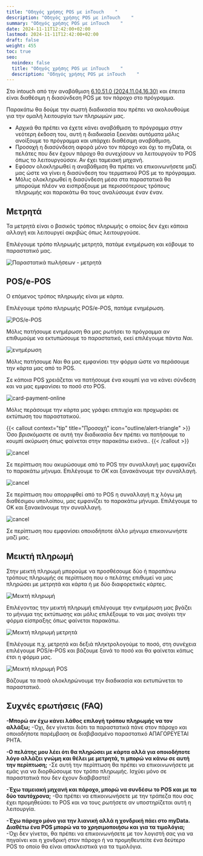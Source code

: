 ```yaml
---
title: "Οδηγός χρήσης POS με inTouch    "
description: "Οδηγός χρήσης POS με inTouch    "
summary: "Οδηγός χρήσης POS με inTouch    "
date: 2024-11-11T12:42:00+02:00
lastmod: 2024-11-11T12:42:00+02:00
draft: false
weight: 455
toc: true
seo:
  noindex: false
  title: "Οδηγός χρήσης POS με inTouch    "
  description: "Οδηγός χρήσης POS με inTouch    "
---
```

Στο intouch από την αναβάθμιση [6.10.51.0 (2024.11.04.16.30)](#) και έπειτα είναι διαθέσιμη η διασύνδεση POS με τον πάροχο στο πρόγραμμα. 

Παρακάτω θα δούμε την σωστή διαδικασία που πρέπει να ακολουθούμε για την ομαλή λειτουργία των πληρωμών μας.

* Αρχικά θα πρέπει να έχετε κάνει αναβάθμιση το πρόγραμμα στην νεότερη έκδοση του, αυτή η διαδικασία ξεκινάει αυτόματα μόλις ανοίξουμε το πρόγραμμα και υπάρχει διαθέσιμη αναβάθμιση.
* Προσοχή η διασύνδεση αφορά μόνο τον πάροχο και όχι το myData, οι πελάτες που δεν έχουν πάροχο θα συνεχίσουν να λειτουργούν το POS όπως το λειτουργούσαν. Αν έχει ταμειακή μηχανή.
* Εφόσον ολοκληρωθεί η αναβάθμιση θα πρέπει να επικοινωνήσετε μαζί μας ώστε να γίνει η διασύνδεση του τερματικού POS με το πρόγραμμα.
* Μόλις ολοκληρωθεί η διασύνδεση μέσα στα παραστατικά θα μπορούμε πλέον να εισπράξουμε με περισσότερους τρόπους πληρωμής και παρακάτω θα τους αναλύσουμε έναν έναν.

## Μετρητά

Τα μετρητά είναι ο βασικός τρόπος πληρωμής ο οποίος δεν έχει κάποια αλλαγή και λειτουργεί ακριβώς όπως λειτουργούσε.

Επιλέγουμε τρόπο πληρωμής μετρητά, πατάμε ενημέρωση και κόβουμε το παραστατικό μας.

![Παραστατικά πωλήσεων - μετρητά](/images/parastatiko-metrita.jpg "Παραστατικά πωλήσεων - μετρητά")

## POS/e-POS

Ο επόμενος τρόπος πληρωμής είναι με κάρτα.

Επιλέγουμε τρόπο πληρωμής POS/e-POS, πατάμε ενημέρωση.

![POS/e-POS](/images/parastatiko-pos.jpg "POS/e-POS")

Μόλις πατήσουμε ενημέρωση θα μας ρωτήσει το πρόγραμμα αν επιθυμούμε να εκτυπώσουμε το παραστατικό, εκεί επιλέγουμε πάντα *Ναι*. 

![ενημέρωση](/images/parastatiko-print.jpg "ενημέρωση")

Μόλις πατήσουμε *Ναι* θα μας εμφανίσει την φόρμα ώστε να περάσουμε την κάρτα μας από το POS.

Σε κάποια POS χρειάζεται να πατήσουμε ένα κουμπί για να κάνει σύνδεση και να μας εμφανίσει το ποσό στο POS.

![card-payment-online](/images/card-payment-online.jpg "card-payment-online")

Μόλις περάσουμε την κάρτα μας γράφει επιτυχία και προχωράει σε εκτύπωση του παραστατικού.

{{< callout context="tip" title="Προσοχή" icon="outline/alert-triangle" >}}
Όσο βρισκόμαστε σε αυτή την διαδικασία δεν πρέπει να πατήσουμε το κουμπί ακύρωση όπως φαίνεται στην παρακάτω εικόνα..
{{< /callout >}}

![cancel](/images/card-payment-online-cancel.jpg "cancel")

Σε περίπτωση που ακυρώσουμε από το POS την συναλλαγή μας εμφανίζει το παρακάτω μήνυμα. Επιλέγουμε το *ΟΚ* και ξανακάνουμε την συναλλαγή.

![cancel](/images/card-payment-online-cancel-1.jpg "cancel")

Σε περίπτωση που απορριφθεί από το POS η συναλλαγή π.χ λόγω μη διαθέσιμου υπολοίπου,  μας εμφανίζει το παρακάτω μήνυμα. Επιλέγουμε το ΟΚ και ξανακάνουμε την συναλλαγή.

![cancel](/images/card-payment-online-cancel-2.jpg "cancel")

Σε περίπτωση που εμφανίσει οποιοδήποτε άλλο μήνυμα επικοινωνήστε μαζί μας.

## Μεικτή πληρωμή

Στην μεικτή πληρωμή μπορούμε να προσθέσουμε δύο ή παραπάνω τρόπους πληρωμής σε περίπτωση που ο πελάτης επιθυμεί να μας πληρώσει με μετρητά και κάρτα ή με δύο διαφορετικές κάρτες.

![Μεικτή πληρωμή](/images/parastatiko-mikti-pliromi.jpg "Μεικτή πληρωμή")

Επιλέγοντας την μεικτή πληρωμή επιλέγουμε την ενημέρωση μας βγάζει το μήνυμα της εκτύπωσης και μόλις επιλέξουμε το ναι μας ανοίγει την φόρμα είσπραξης όπως φαίνεται παρακάτω.

![Μεικτή πληρωμή μετρητά](/images/parastatiko-mikti-pliromi-metrita.jpg "Μεικτή πληρωμή μετρητά")

Επιλέγουμε π.χ. μετρητά και δεξιά πληκτρολογούμε το ποσό, στη συνέχεια επιλέγουμε POS/e-POS και βάζουμε ξανά το ποσό και θα φαίνεται κάπως έτσι η φόρμα μας.

![Μεικτή πληρωμή POS](/images/parastatiko-mikti-pliromi-pos.jpg "Μεικτή πληρωμή POS")

Βάζουμε τα ποσά ολοκληρώνουμε την διαδικασία και εκτυπώνεται το παραστατικό.

## Συχνές ερωτήσεις (FAQ)

**\-Μπορώ αν έχω κάνει λάθος επιλογή τρόπου πληρωμής να τον αλλάξω;**
	-Όχι, δεν γίνεται διότι τα παραστατικά πάνε στον πάροχο και οποιαδήποτε παρέμβαση σε διαβιβασμένο παραστατικό ΑΠΑΓΟΡΕΥΕΤΑΙ ΡΗΤΑ.

**\-Ο πελάτης μου λέει ότι θα πληρώσει με κάρτα αλλά για οποιοδήποτε λόγο αλλάζει γνώμη και θέλει με μετρητά, τι μπορώ να κάνω σε αυτή την περίπτωση;**
	-Σε αυτή την περίπτωση θα πρέπει να επικοινωνήσετε με εμάς για να διορθώσουμε τον τρόπο πληρωμής. Ισχύει μόνο σε παραστατικά που δεν έχουν διαβιβαστεί!

**\-Έχω ταμειακή μηχανή και πάροχο, μπορώ να συνδέσω το POS και με τα δύο ταυτόχρονα;**
	-Θα πρέπει να επικοινωνήσετε με την τράπεζα που σας έχει προμηθεύσει το POS και να τους ρωτήσετε αν υποστηρίζεται αυτή η λειτουργία.

**\-Έχω πάροχο μόνο για την λιανική αλλά η χονδρική πάει στο myData. Διαθέτω ένα POS μπορώ να το χρησιμοποιήσω και για τα τιμολόγια;**
	-Όχι δεν γίνεται, θα πρέπει να επικοινωνήσετε με τον λογιστή σας για να πηγαίνει και η χονδρική στον πάροχο ή να προμηθευτείτε ένα δεύτερο POS το οποίο θα είναι αποκλειστικά για τα τιμολόγια.
